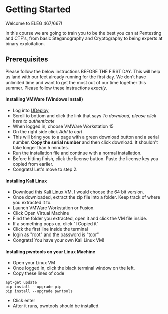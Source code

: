 # Getting Started
Welcome to ELEG 467/667!

In this course we are going to train you to be the best you can at Pentesting and CTF's, from basic Steganography and Cryptography to being experts at binary exploitation. 

## Prerequisites
Please follow the below instructions BEFORE THE FIRST DAY. This will help us land with our feet already running for the first day. We don't have unlimited time and want to get the most out of our time together this summer. Please follow these instructions *exactly*.

#### Installing VMWare (Windows Install)
- Log into [UDeploy](https://udeploy.udel.edu/software/vmware-for-university-of-delaware/)
- Scroll to bottom and click the link that says *To download, please click here to authenticate*
- When logged in, choose VMWare Workstation 15
- On the right side click *Add to cart*.
- This will bring you to a page with a green download button and a serial number. **Copy the serial number** and then click download. It shouldn't take longer than 5 minutes.
- Run the installation file and continue with a normal installation.
- Before hitting finish, click the license button. Paste the license key you copied from earlier.
- Congrats! Let's move to step 2. 

#### Installing Kali Linux
- Download this [Kali Linux VM](https://www.offensive-security.com/kali-linux-vm-vmware-virtualbox-image-download/). I would choose the 64 bit version.
- Once downloaded, extract the zip file into a folder. Keep track of where you extracted it to.
- Launch VMWare Workstation or Fusion. 
- Click Open Virtual Machine
- Find the folder you extracted, open it and click the VM file inside.
- If a something pops up, click "I Copied it"
- Click the first line inside the terminal
- login as "root" and the password is "toor"
- Congrats! You have your own Kali Linux VM!

#### Installing pwntools on your Linux Machine 
- Open your Linux VM
- Once logged in, click the black terminal window on the left. 
- Copy these lines of code
```
apt-get update
pip install --upgrade pip
pip install --upgrade pwntools
```
- Click enter
- After it runs, pwntools should be installed. 
